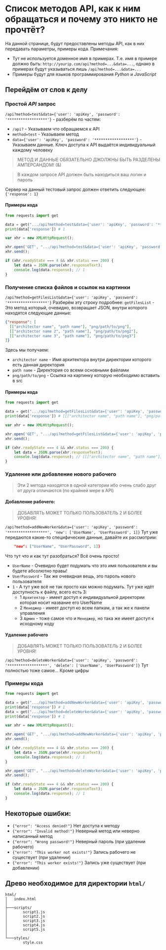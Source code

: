 # Список методов API, как к ним обращаться и почему это никто не прочтёт?
На данной странице, будут предоставлены методы API, как в них передавать параметры, примеры кода.
Примечания:
- Тут не используется доменное имя в примерах. Т.е. имя в примере должно быть: `http://yourip.com/api?method=...&data=...`, однако в примерах будут указываться лишь `/api?method=...&data=...`
- Примеры будут для языков программирования *Python* и *JavaScript*

## Перейдём от слов к делу
### Простой *API* запрос
`/api?method=test&data={'user': 'apiKey', 'password': '******************'}` - разберём по частям:
- `/api?` - Указываем что обращаемся к API
- `method=test` - Указываем метод
- `data={'user': 'apiKey', 'password': '******************'}` - Указываем данные. Ключ доступа к API выдаётся индивидуальный каждому человеку
<blockquote> МЕТОД И ДАННЫЕ ОБЯЗАТЕЛЬНО ДЖОЛЖНЫ БЫТЬ РАЗДЕЛЕНЫ АМПЕРСАНДОМ! (&) </blockquote>
<blockquote> В каждом запросе API должен быть находиться ваш логин и пароль </blockquote>

Сервер на данный тестовый запрос должен ответить следующее: `{'response': 1}`

#### Примеры кода
```python
from requests import get

data = get(".../api?method=test&data={'user': 'apiKey', 'password': '******************'}").json()
print(data['response']) # 1
```

```javascript
var xhr = new XMLHttpRequest();

xhr.open('GET', ".../api?method=test&data={'user': 'apiKey', 'password': '******************'}", false);
xhr.send();

if (xhr.readyState === 4 && xhr.status === 200) {
    let data = JSON.parse(xhr.responseText);
    console.log(data.response); // 1
}

```

### Получение списка файлов и ссылок на картинки
`/api?method=getFilesList&data={'user': 'apiKey', 'password': '******************'}`
Разберём эту строку подробнее:
`getFilesList` - Это метод который, очевидно, возвращает JSON, внутри которого находятся следующие данные:
```json
{"response": [
  [["architector name", "path name"], "png/path/to/png"],
  [["architector name 2", "path name"], "png/path/to/png2"],
  [["architector name 3", "path name"], "png/path/to/png3"]
]}
```

Здесь мы получаем:
- `architector name` - Имя архитектора внутри директории которого есть данная директория
- `path name` - Директория со всеми основными файлами 
- `png/path/to/png` - Ссылка на картинку которую необходимо вставить в src

#### Примеры кода
```python
from requests import get

data = get(".../api?method=getFilesList&data={'user': 'apiKey', 'password': '******************'}").json()
print(data['response']) # [[["architector name", "path name"], "png/path/to/png"], [["architector name 2", "path name"], "png/path/to/png2"], [["architector name 3", "path name"], "png/path/to/png3"]] 
```

```javascript
var xhr = new XMLHttpRequest();

xhr.open('GET', ".../api?method=getFilesList&data={'user': 'apiKey', 'password': '******************'}", false);
xhr.send();

if (xhr.readyState === 4 && xhr.status === 200) {
    let data = JSON.parse(xhr.responseText);
    console.log(data.response); // [[["architector name", "path name"], "png/path/to/png"], [["architector name 2", "path name"], "png/path/to/png2"], [["architector name 3", "path name"], "png/path/to/png3"]] 
}
```

### Удаление или добавление нового рабочего
<blockquote> Эти 2 метода находятся в одной категории ибо очень слабо друг от друга отличаются (по крайней мере в API) </blockquote>

#### Добавление рабочего:
<blockquote> ДОБАВЛЯТЬ МОЖЕТ ТОЛЬКО ПОЛЬЗОВАТЕЛЬ 2 И БОЛЕЕ УРОВНЯ! </blockquote>

`/api?method=addNewWorker&data={'user': 'apiKey', 'password': '******************', 'new': ['UserName', 'UserPassword', 1]}`
Тут уже передаются какие-то специфические данные, давайте их рассмотрим:
```json lines
    "new": ["UserName", "UserPassword", 1]}
```
Что тут что и как тут разобраться? Всё очень просто!
- `UserName` - Очевидно будет подумать что это имя пользователя и вы будете абсолютно правы!
- `UserPassword` - Так же очевидная вещь, это пароль нового пользователя
- `1` - А тут уже всё не так просто как можно подумать. Тут уже идёт доступность к файлу, всего есть 3:
    - 1 `Архитектор` - имеет доступ к индивидуальной директории которая носит название его UserName
    - 2 `Менеджер` - имеет доступ ко всем папкам, а так же к панели управления
    - 3 `Админ` - тоже самое что и `Менеджер`, но така же имеет доступ к исходному коду

#### Удаление рабочего
<blockquote> ДОБАВЛЯТЬ МОЖЕТ ТОЛЬКО ПОЛЬЗОВАТЕЛЬ 2 И БОЛЕЕ УРОВНЯ! </blockquote>

`/api?method=deleteWorker&data={'user': 'apiKey', 'password': '******************', 'delete': ['UserName', 'UserPassword']}`
Тут полностью тоже самое... Кроме цифры

### Примеры кода
```Python
from requests import get

data = get(".../api?method=addNewWorker&data={'user': 'apiKey', 'password': '******************', 'new': ['UserName', 'UserPassword', 1]}").json()
print(data['response']) # 1
data = get(".../api?method=deleteWorker&data={'user': 'apiKey', 'password': '******************', 'delete': ['UserName', 'UserPassword']}").json()
print(data['response']) # 1
```

```javascript
var xhr = new XMLHttpRequest();

xhr.open('GET', ".../api?method=addNewWorker&data={'user': 'apiKey', 'password': '******************', 'new': ['UserName', 'UserPassword', 1]}", false);
xhr.send();

if (xhr.readyState === 4 && xhr.status === 200) {
    let data = JSON.parse(xhr.responseText);
    console.log(data.response); // 1
}

xhr.open('GET', ".../api?method=deleteWorker&data={'user': 'apiKey', 'password': '******************', 'delete': ['UserName', 'UserPassword']}", false);
xhr.send();

if (xhr.readyState === 4 && xhr.status === 200) {
    let data = JSON.parse(xhr.responseText);
    console.log(data.response); // 1
}
```

## Некоторые ошибки:
- `{"error": "Access denied!"}` Нет доступа к методу
- `{"error": "Invalid method!"}` Неверный метод или неверно написанный метод
- `{"error": "Wrong password!"}` Неверный пароль (при удалении рабочего)
- `{"error": "This worker not exists!"}` Запись рабочего не существует (при удалении)
- `{"error": "This worker exists!"}` Запись уже существует (при добавлении)

## Древо необходимое для директории `html/`
```
html/
│   index.html
│
├───scripts/
│       script1.js
│       script2.js
│       script3.js
│       script4.js
│       script5.js
│
└───styles/
        style.css
```